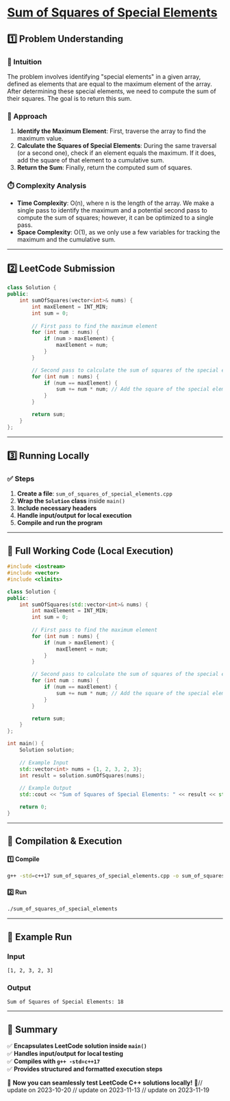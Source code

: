 # **[Sum of Squares of Special Elements ](https://leetcode.com/problems/sum-of-squares-of-special-elements/description/)**  

## **1️⃣ Problem Understanding**  
### **📌 Intuition**  
The problem involves identifying "special elements" in a given array, defined as elements that are equal to the maximum element of the array. After determining these special elements, we need to compute the sum of their squares. The goal is to return this sum.

### **🚀 Approach**  
1. **Identify the Maximum Element**: First, traverse the array to find the maximum value.
2. **Calculate the Squares of Special Elements**: During the same traversal (or a second one), check if an element equals the maximum. If it does, add the square of that element to a cumulative sum.
3. **Return the Sum**: Finally, return the computed sum of squares.

### **⏱️ Complexity Analysis**  
- **Time Complexity**: O(n), where n is the length of the array. We make a single pass to identify the maximum and a potential second pass to compute the sum of squares; however, it can be optimized to a single pass.
- **Space Complexity**: O(1), as we only use a few variables for tracking the maximum and the cumulative sum.

---  

## **2️⃣ LeetCode Submission**  
```cpp
class Solution {
public:
    int sumOfSquares(vector<int>& nums) {
        int maxElement = INT_MIN;
        int sum = 0;
        
        // First pass to find the maximum element
        for (int num : nums) {
            if (num > maxElement) {
                maxElement = num;
            }
        }

        // Second pass to calculate the sum of squares of the special elements
        for (int num : nums) {
            if (num == maxElement) {
                sum += num * num; // Add the square of the special element
            }
        }

        return sum;
    }
};
```  

---  

## **3️⃣ Running Locally**  
### **✅ Steps**  
1. **Create a file**: `sum_of_squares_of_special_elements.cpp`  
2. **Wrap the `Solution` class** inside `main()`  
3. **Include necessary headers**  
4. **Handle input/output for local execution**  
5. **Compile and run the program**  

---  

## **📝 Full Working Code (Local Execution)**  
```cpp
#include <iostream>
#include <vector>
#include <climits>

class Solution {
public:
    int sumOfSquares(std::vector<int>& nums) {
        int maxElement = INT_MIN;
        int sum = 0;
        
        // First pass to find the maximum element
        for (int num : nums) {
            if (num > maxElement) {
                maxElement = num;
            }
        }

        // Second pass to calculate the sum of squares of the special elements
        for (int num : nums) {
            if (num == maxElement) {
                sum += num * num; // Add the square of the special element
            }
        }

        return sum;
    }
};

int main() {
    Solution solution;
    
    // Example Input
    std::vector<int> nums = {1, 2, 3, 2, 3};
    int result = solution.sumOfSquares(nums);
    
    // Example Output
    std::cout << "Sum of Squares of Special Elements: " << result << std::endl; // Output: 18 (3*3 + 3*3)

    return 0;
}
```  

---  

## **🔧 Compilation & Execution**  
#### **1️⃣ Compile**  
```bash
g++ -std=c++17 sum_of_squares_of_special_elements.cpp -o sum_of_squares_of_special_elements
```  

#### **2️⃣ Run**  
```bash
./sum_of_squares_of_special_elements
```  

---  

## **🎯 Example Run**  
### **Input**  
```
[1, 2, 3, 2, 3]
```  
### **Output**  
```
Sum of Squares of Special Elements: 18
```  

---  

## **📌 Summary**  
✅ **Encapsulates LeetCode solution inside `main()`**  
✅ **Handles input/output for local testing**  
✅ **Compiles with `g++ -std=c++17`**  
✅ **Provides structured and formatted execution steps**  

🚀 **Now you can seamlessly test LeetCode C++ solutions locally!** 🚀// update on 2023-10-20
// update on 2023-11-13
// update on 2023-11-19
